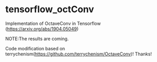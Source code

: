 # tensorflow_octConv
Implementation of OctaveConv in Tensorflow (https://arxiv.org/abs/1904.05049)





NOTE:The results are coming.







Code modification based on terrychenism(https://github.com/terrychenism/OctaveConv)!
Thanks!
